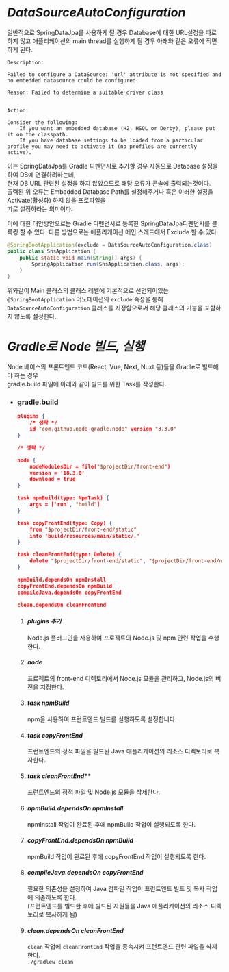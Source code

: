 # *DataSourceAutoConfiguration*
일반적으로 SpringDataJpa를 사용하게 될 경우 Database에 대한 URL설정을 따로 하지 않고
애플리케이션의 main thread를 실행하게 될 경우  아래와 같은 오류에 직면하게 된다.

```text
Description:

Failed to configure a DataSource: 'url' attribute is not specified and no embedded datasource could be configured.

Reason: Failed to determine a suitable driver class


Action:

Consider the following:
	If you want an embedded database (H2, HSQL or Derby), please put it on the classpath.
	If you have database settings to be loaded from a particular profile you may need to activate it (no profiles are currently active).
```
이는 SpringDataJpa를 Gradle 디펜던시로 추가할 경우 자동으로 Database 설정을 하여 DB에 연결하려하는데,  
현재 DB URL 관련된 설정을 하지 않았으므로 해당 오류가 콘솔에 출력되는것이다.  
출력된 위 오류는 Embadded Database Path를 설정해주거나 혹은 이러한 설정을 Activate(활성화) 하지 않을 프로파일을  
따로 설정하라는 의미이다.

이에 대한 대안방안으로는 Gradle 디펜던시로 등록한 SpringDataJpa디펜던시를 블록킹 할 수 있다.
다른 방법으로는 애플리케이션 메인 스레드에서 Exclude 할 수 있다.

```java
@SpringBootApplication(exclude = DataSourceAutoConfiguration.class)
public class SnsApplication {
    public static void main(String[] args) {
        SpringApplication.run(SnsApplication.class, args);
    }
}
```
위와같이 Main 클래스의 클래스 레벨에 기본적으로 선언되어있는 `@SpringBootApplication` 어노테이션의 `exclude` 속성을 통해  
`DataSourceAutoConfiguration` 클래스를 지정함으로써 해당 클래스의 기능을 포함하지 않도록 설정한다.

# *Gradle로 Node 빌드, 실행*
Node 베이스의 프론트엔드 코드(React, Vue, Next, Nuxt 등)들을 Gradle로 빌드해야 하는 경우   
gradle.build 파일에 아래와 같이 빌드를 위한 Task를 작성한다.

- ### gradle.build
    ```json
    plugins {
        /* 생략 */
        id "com.github.node-gradle.node" version "3.3.0"
    }
    
    /* 생략 */
    
    node {
        nodeModulesDir = file("$projectDir/front-end")
        version = '18.3.0'
        download = true
    }
    
    task npmBuild(type: NpmTask) {
        args = ['run', "build"]
    }
    
    task copyFrontEnd(type: Copy) {
        from "$projectDir/front-end/static"
        into 'build/resources/main/static/.'
    }
    
    task cleanFrontEnd(type: Delete) {
        delete "$projectDir/front-end/static", "$projectDir/front-end/node_modules"
    }
    
    npmBuild.dependsOn npmInstall
    copyFrontEnd.dependsOn npmBuild
    compileJava.dependsOn copyFrontEnd
    
    clean.dependsOn cleanFrontEnd
    ```

  1. #### *plugins 추가*
     Node.js 플러그인을 사용하여 프로젝트의 Node.js 및 npm 관련 작업을 수행한다.
  2. #### *node*
     프로젝트의 front-end 디렉토리에서 Node.js 모듈을 관리하고, Node.js의 버전을 지정한다.
  3. #### *task npmBuild*
     npm을 사용하여 프런트엔드 빌드를 실행하도록 설정합니다.
  4. #### *task copyFrontEnd*
     프런트엔드의 정적 파일을 빌드된 Java 애플리케이션의 리소스 디렉토리로 복사한다.
  5. #### *task cleanFrontEnd***
     프런트엔드의 정적 파일 및 Node.js 모듈을 삭제한다.
  6. #### *npmBuild.dependsOn npmInstall*
     npmInstall 작업이 완료된 후에 npmBuild 작업이 실행되도록 한다.
  7. #### *copyFrontEnd.dependsOn npmBuild*
     npmBuild 작업이 완료된 후에 copyFrontEnd 작업이 실행되도록 한다.
  8. #### *compileJava.dependsOn copyFrontEnd*
     필요한 의존성을 설정하여 Java 컴파일 작업이 프런트엔드 빌드 및 복사 작업에 의존하도록 한다.  
     (프런트엔드를 빌드한 후에 빌드된 자원들을 Java 애플리케이션의 리소스 디렉토리로 복사하게 됨)
  8. #### *clean.dependsOn cleanFrontEnd*
     `clean` 작업에 `cleanFrontEnd` 작업을 종속시켜 프런트엔드 관련 파일을 삭제한다.  
     `./gradlew clean`